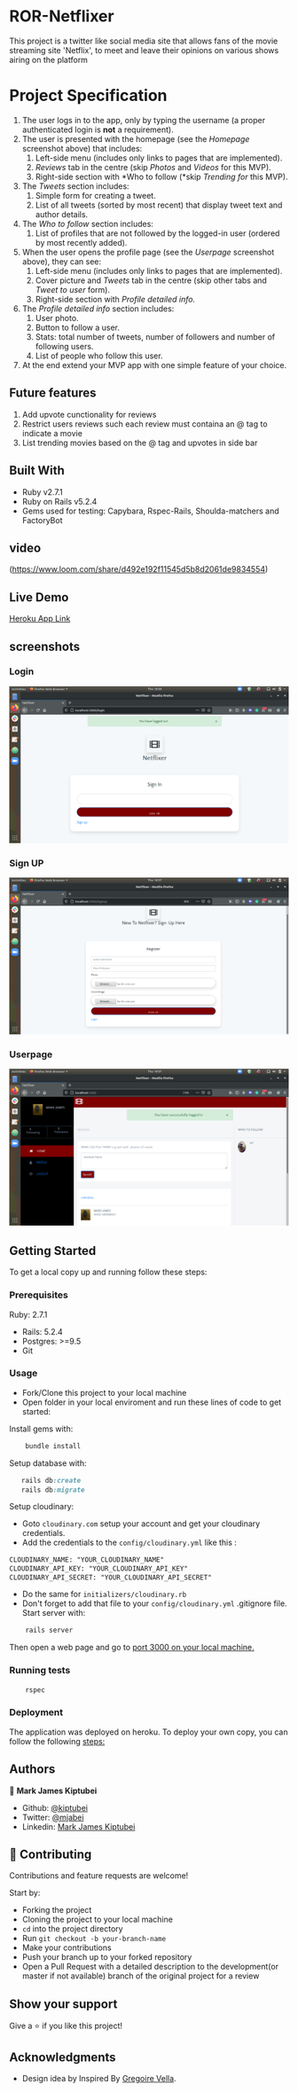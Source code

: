 # ROR-Netflixer

This project is a twitter like social media site that allows fans of the movie streaming site 'Netflix', to meet and leave their opinions on various shows airing on the platform

# Project Specification

1. The user logs in to the app, only by typing the username (a proper authenticated login is **not** a requirement).
2. The user is presented with the homepage (see the _Homepage_ screenshot above) that includes:
   1. Left-side menu (includes only links to pages that are implemented).
   2. _Reviews_ tab in the centre (skip _Photos_ and _Videos_ for this MVP).
   3. Right-side section with *Who to follow (*skip _Trending for_ this MVP).
3. The _Tweets_ section includes:
   1. Simple form for creating a tweet.
   2. List of all tweets (sorted by most recent) that display tweet text and author details.
4. The _Who to follow_ section includes:
   1. List of profiles that are not followed by the logged-in user (ordered by most recently added).
5. When the user opens the profile page (see the _Userpage_ screenshot above), they can see:
   1. Left-side menu (includes only links to pages that are implemented).
   2. Cover picture and _Tweets_ tab in the centre (skip other tabs and _Tweet to user_ form).
   3. Right-side section with _Profile detailed info._
6. The _Profile detailed info_ section includes:
   1. User photo.
   2. Button to follow a user.
   3. Stats: total number of tweets, number of followers and number of following users.
   4. List of people who follow this user.
7. At the end extend your MVP app with one simple feature of your choice.

## Future features

1. Add upvote cunctionality for reviews
2. Restrict users reviews such each review must containa an @ tag to indicate a movie
3. List trending movies based on the @ tag and upvotes in side bar

## Built With

- Ruby v2.7.1
- Ruby on Rails v5.2.4
- Gems used for testing: Capybara, Rspec-Rails, Shoulda-matchers and FactoryBot

## video

(https://www.loom.com/share/d492e192f11545d5b8d2061de9834554)

## Live Demo

[Heroku App Link](https://shrouded-river-43787.herokuapp.com/)

## screenshots

### Login

![screenshot](images/netflixer_login.PNG)

### Sign UP

![screenshot](images/netflixer_signup.PNG)

### Userpage

![screenshot](images/netflixer_homepage.PNG)

## Getting Started

To get a local copy up and running follow these steps:

### Prerequisites

Ruby: 2.7.1

- Rails: 5.2.4
- Postgres: >=9.5
- Git

### Usage

- Fork/Clone this project to your local machine
- Open folder in your local enviroment and run these lines of code to get started:

Install gems with:

```Ruby
    bundle install
```

Setup database with:

```Ruby
   rails db:create
   rails db:migrate
```

Setup cloudinary:

- Goto `cloudinary.com` setup your account and get your cloudinary credentials.
- Add the credentials to the `config/cloudinary.yml` like this :

```
CLOUDINARY_NAME: "YOUR_CLOUDINARY_NAME"
CLOUDINARY_API_KEY: "YOUR_CLOUDINARY_API_KEY"
CLOUDINARY_API_SECRET: "YOUR_CLOUDINARY_API_SECRET"
```

- Do the same for `initializers/cloudinary.rb`
- Don't forget to add that file to your `config/cloudinary.yml` .gitignore file.
  Start server with:

```Ruby
    rails server
```

Then open a web page and go to [port 3000 on your local machine.](http://localhost:3000)

### Running tests

```Ruby
    rspec
```

### Deployment

The application was deployed on heroku.
To deploy your own copy, you can follow the following [steps:](https://devcenter.heroku.com/articles/git)

## Authors

👤 **Mark James Kiptubei**

- Github: [@kiptubei](https://github.com/kiptubei)
- Twitter: [@mjabei](https://twitter.com/mjabei)
- Linkedin: [Mark James Kiptubei](https://www.linkedin.com/in/mark-james-k-aa875829/)

## 🤝 Contributing

Contributions and feature requests are welcome!

Start by:

- Forking the project
- Cloning the project to your local machine
- `cd` into the project directory
- Run `git checkout -b your-branch-name`
- Make your contributions
- Push your branch up to your forked repository
- Open a Pull Request with a detailed description to the development(or master if not available) branch of the original project for a review

## Show your support

Give a ⭐️ if you like this project!

## Acknowledgments

- Design idea by Inspired By [Gregoire Vella](https://www.behance.net/gregoirevella).
